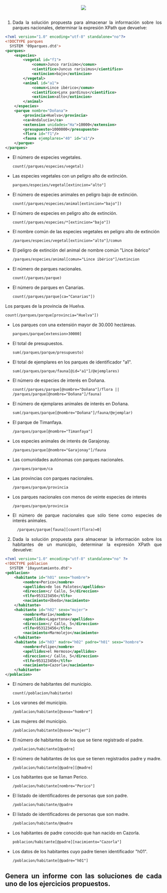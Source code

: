 <div align="justify">


<div align="center">
 	<img src="https://upload.wikimedia.org/wikipedia/commons/9/91/XQuery_and_XPath_Data_Model_type_hierarchy.png">
</div>

</br>

1. Dada la solución propuesta para almacenar la información sobre los parques nacionales, determinar la expresión XPath que devuelve:

```xml
<?xml version="1.0" encoding="utf-8" standalone="no"?>
<!DOCTYPE parques
  SYSTEM '09parques.dtd'>
<parques>
    <especies>
        <vegetal id="f1">
            <comun>Junco rarísimo</comun>
            <cientifico>Juncus rarisimus</cientifico>
            <extincion>bajo</extincion>
        </vegetal>
        <animal id="a1">
            <comun>Lince ibérico</comun>
            <cientifico>Lynx pardinus</cientifico>
            <extincion>alto</extincion>
        </animal>
    </especies>
    <parque nombre="Doñana">
        <provincia>Huelva</provincia>
        <ca>Andalucía</ca>
        <extension unidades="Ha">10000</extension>
        <presupuesto>1000000</presupuesto>
        <flora id="f1"/>
        <fauna ejemplares="40" id="a1"/>
    </parque>
</parques>  
```

- El número de especies vegetales.

  ```xml
  count(/parques/especies/vegetal)
  ```
- Las especies vegetales con un peligro alto de extinción.

  ```xml
  parques/especies/vegetal[extincion="alto"]
  ```
- El número de especies animales en peligro bajo de extinción.

  ```xml
  count(/parques/especies/animal[extincion="bajo"])
  ```

- El número de especies en peligro
alto de extinción.

  ```xml
  count(/parques/especies/*[extincion="bajo"])
  ```

- El nombre común de las especies vegetales en peligro alto de extinción

  ```xml
  /parques/especies/vegetal[extincion="alto"]/comun
  ```

- El peligro de extinción del animal de nombre común "Lince ibérico"

  ```xml
  /parques/especies/animal[comun="Lince ibérico"]/extincion
  ```

- El número de parques nacionales.

  ```xml
  count(/parques/parque)
  ```

- El número de parques en Canarias.

  ```xml
  count(/parques/parque[ca="Canarias"]) 
  ```

Los parques de la provincia de Huelva.

  ```xml
  count(/parques/parque[provincia="Huelva"])
  ```

- Los parques con una extensión mayor de 30.000 hectáreas.

  ```xml
  parques/parque[extension>30000]
  ```

- El total de presupuestos.

  ```xml
  sum(/parques/parque/presupuesto)
  ```

- El total de ejemplares en los parques de identificador "a1".

  ```xml
  sum(/parques/parque/fauna[@id="a1"]/@ejemplares)
  ```

- El número de especies de interés en Doñana.

  ```xml
  count(/parques/parque[@nombre="Doñana"]/flora ||
  /parques/parque[@nombre="Doñana"]/fauna)
  ```

- El número de ejemplares animales de interés en Doñana.

  ```xml
  sum(/parques/parque[@nombre="Doñana"]/fauna/@ejemplar)
  ```

- El parque de Timanfaya.

  ```xml
  /parques/parque[@nombre="Timanfaya"]
  ```

- Los especies animales de interés de Garajonay.

  ```xml
  /parques/parque[@nombre="Garajonay"]/fauna
  ```

- Las comunidades autónomas con parques nacionales.

  ```xml
  /parques/parque/ca
  ```

- Las provincias con parques nacionales.

  ```xml
  /parques/parque/provincia
  ```

- Los parques nacionales con menos de veinte especies de interés

  ```xml
  /parques/parque/provincia
  ```

- El número de parque nacionales que sólo tiene como especies de interés animales.

  ```xml
    /parques/parque[fauna][count(flora)=0]
  ```

2. Dada la solución propuesta para almacenar la información sobre los habitantes de un municipio, determinar la expresión XPath que devuelve:

```xml
<?xml version="1.0" encoding="utf-8" standalone="no" ?>
<!DOCTYPE poblacion
  SYSTEM '10ayuntamiento.dtd'>
<poblacion>
    <habitante id="h01" sexo="hombre">
        <nombre>Perico</nombre>
        <apellidos>de los Palotes</apellidos>
        <direccion>c/ Callo, 5</direccion>
        <tlfo>953123456</tlfo>
        <nacimiento>Úbeda</nacimiento>
    </habitante>
    <habitante id="h02" sexo="mujer">
        <nombre>María</nombre>
        <apellidos>Lagartona</apellidos>
        <direccion>c/ Callo, 5</direccion>
        <tlfo>953123456</tlfo>
        <nacimiento>Marmolejo</nacimiento>
    </habitante>
    <habitante id="h03" madre="h02" padre="h01" sexo="hombre">
        <nombre>Felipe</nombre>
        <apellidos>el Hermoso</apellidos>
        <direccion>c/ Callo, 5</direccion>
        <tlfo>953123456</tlfo>
        <nacimiento>Cazorla</nacimiento>
    </habitante>
</poblacion>
```

- El número de habitantes del municipio.

  ```xml
  count(/poblacion/habitante)
  ```

- Los varones del municipio.

  ```xml
  /poblacion/habitante[@sexo="hombre"]
  ```

- Las mujeres del municipio.

  ```xml
  /poblacion/habitante[@sexo="mujer"]
  ```

- El número de habitantes de los que se tiene registrado el padre.

  ```xml
  /poblacion/habitante[@padre]
  ```

- El número de habitantes de los que se tienen registrados padre y madre.

  ```xml
  /poblacion/habitante[@padre][@madre]
  ```

- Los habitantes que se llaman Perico.

  ```xml
  /poblacion/habitante[nombre="Perico"]
  ```

- El listado de identificadores de personas que son padre.

  ```xml
  /poblacion/habitante/@padre
  ```

- El listado de identificadores de personas que son madre.

  ```xml
  /poblacion/habitante/@madre
  ```

- Los habitantes de padre conocido que han nacido en Cazorla.

  ```xml
  poblacion/habitante[@padre][nacimiento="Cazorla"]
  ```

- Los datos de los habitantes cuyo padre tienen identificador "h01".

  ```xml
  /poblacion/habitante[@padre="h01"]
  ```


## Genera un informe con las soluciones de cada uno de los ejercicios propuestos.

</div>
